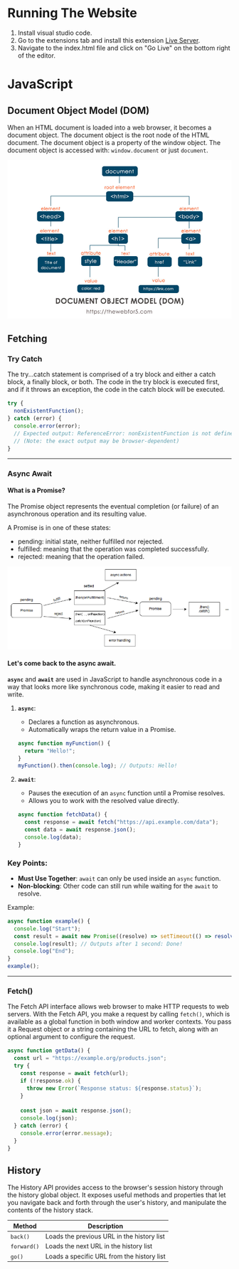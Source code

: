 # Running The Website
1. Install visual studio code.
2. Go to the extensions tab and install this extension [Live Server](https://marketplace.visualstudio.com/items?itemName=ritwickdey.LiveServer).
3. Navigate to the index.html file and click on "Go Live" on the bottom right of the editor.

# JavaScript

## Document Object Model (DOM)
When an HTML document is loaded into a web browser, it becomes a document object.
The document object is the root node of the HTML document.
The document object is a property of the window object.
The document object is accessed with: `window.document` or just `document`.

![DOM](docs/dom.jpg)

## Fetching

### Try Catch
The try...catch statement is comprised of a try block and either a catch block, a finally block, or both. The code in the try block is executed first, and if it throws an exception, the code in the catch block will be executed.
```js
try {
  nonExistentFunction();
} catch (error) {
  console.error(error);
  // Expected output: ReferenceError: nonExistentFunction is not defined
  // (Note: the exact output may be browser-dependent)
}
```

---

### Async Await

#### What is a Promise?
The Promise object represents the eventual completion (or failure) of an asynchronous operation and its resulting value.

A Promise is in one of these states:
  - pending: initial state, neither fulfilled nor rejected.
  - fulfilled: meaning that the operation was completed successfully.
  - rejected: meaning that the operation failed.

![promises](docs/promises.png)

#### Let's come back to the async await.

**`async`** and **`await`** are used in JavaScript to handle asynchronous code in a way that looks more like synchronous code, making it easier to read and write.

1. **`async`**:
    - Declares a function as asynchronous.
    - Automatically wraps the return value in a Promise.

   ```javascript
   async function myFunction() {
     return "Hello!";
   }
   myFunction().then(console.log); // Outputs: Hello!
   ```

2. **`await`**:
    - Pauses the execution of an `async` function until a Promise resolves.
    - Allows you to work with the resolved value directly.

   ```javascript
   async function fetchData() {
     const response = await fetch("https://api.example.com/data");
     const data = await response.json();
     console.log(data);
   }
   ```

### **Key Points**:
- **Must Use Together**: `await` can only be used inside an `async` function.
- **Non-blocking**: Other code can still run while waiting for the `await` to resolve.

Example:
```javascript
async function example() {
  console.log("Start");
  const result = await new Promise((resolve) => setTimeout(() => resolve("Done!"), 1000));
  console.log(result); // Outputs after 1 second: Done!
  console.log("End");
}
example();
```

---

### Fetch()
The Fetch API interface allows web browser to make HTTP requests to web servers.
With the Fetch API, you make a request by calling `fetch()`, which is available as a global function in both window and worker contexts.
You pass it a Request object or a string containing the URL to fetch, along with an optional argument to configure the request.

```js
async function getData() {
  const url = "https://example.org/products.json";
  try {
    const response = await fetch(url);
    if (!response.ok) {
      throw new Error(`Response status: ${response.status}`);
    }

    const json = await response.json();
    console.log(json);
  } catch (error) {
    console.error(error.message);
  }
}
```

## History
The History API provides access to the browser's session history through the history global object. It exposes useful methods and properties that let you navigate back and forth through the user's history, and manipulate the contents of the history stack.

| Method      | Description                                |
| ----------- | ------------------------------------------ |
| `back()`    | Loads the previous URL in the history list |
| `forward()` | Loads the next URL in the history list     |
| `go()`      | Loads a specific URL from the history list |
